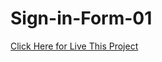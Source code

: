 # Sign-in-Form-01
[Click Here for Live This Project](https://sujittomar.github.io/Sign-in-Form-01/#)
